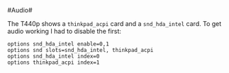 #Audio#

The T440p shows a ```thinkpad_acpi``` card and a ```snd_hda_intel``` card. To get audio working I had to disable the first:
```
options snd_hda_intel enable=0,1
options snd slots=snd_hda_intel, thinkpad_acpi
options snd_hda_intel index=0
options thinkpad_acpi index=1
```
